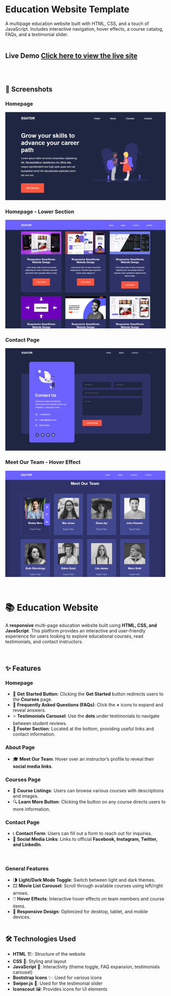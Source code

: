 # Education Website Template
A multipage education website built with HTML, CSS, and a touch of JavaScript. Includes interactive navigation, hover effects, a course catalog, FAQs, and a testimonial slider.<br><br>


## Live Demo [Click here to view the live site](https://ellafsd.github.io/education-website-template/ ) <br><br><br>

## 📸 Screenshots
### Homepage
![Homepage](images/homepage.png)

### Homepage - Lower Section
![Homepage Alternative](images/homepage2.png)

### Contact Page
![Contact Page](images/contact.png)

### Meet Our Team - Hover Effect
![Meet Our Team - Hover Effect](images/ew1.png)  <br><br><br>



# 📚 Education Website
A **responsive** multi-page education website built using **HTML, CSS, and JavaScript**. This platform provides an interactive and user-friendly experience for users looking to explore educational courses, read testimonials, and contact instructors.<br><br><br>


## ✨ Features
### Homepage
- 🏁 **Get Started Button**: Clicking the **Get Started** button redirects users to the **Courses** page.
- 🔽 **Frequently Asked Questions (FAQs)**: Click the **+** icons to expand and reveal answers.
- ⭐ **Testimonials Carousel**: Use the **dots** under testimonials to navigate between student reviews.
- 📜 **Footer Section**: Located at the bottom, providing useful links and contact information.
### About Page
- 🎓 **Meet Our Team**: Hover over an instructor’s profile to reveal their **social media links**.
### Courses Page
- 📖 **Course Listings**: Users can browse various courses with descriptions and images.
- 🔍 **Learn More Button**: Clicking the button on any course directs users to more information.
### Contact Page
- 📞 **Contact Form**: Users can fill out a form to reach out for inquiries.
- 📲 **Social Media Links**: Links to official **Facebook, Instagram, Twitter, and LinkedIn**. <br><br><br>


### General Features
- 🌗 **Light/Dark Mode Toggle**: Switch between light and dark themes.
- 🎞 **Movie List Carousel**: Scroll through available courses using left/right arrows.
- 🖱️ **Hover Effects**: Interactive hover effects on team members and course items.
- 📱 **Responsive Design**: Optimized for desktop, tablet, and mobile devices. <br><br>


## 🛠 Technologies Used
- **HTML** 🏗️: Structure of the website
- **CSS** 🎨: Styling and layout
- **JavaScript** 🧩: Interactivity (theme toggle, FAQ expansion, testimonials carousel)
- **Bootstrap Icons** ✨: Used for various icons
- **Swiper.js** 🎡: Used for the testimonial slider  
- **Iconscout** 🖼️: Provides icons for UI elements  


